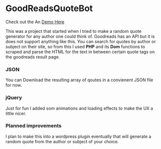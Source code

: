 # GoodReadsQuoteBot
Check out the An [Demo Here](http://www.askkafka.com/quotes/)

This was a project that started when I tried to make a random quote generator for any author one could think of.
Goodreads has an API but it is does not support anything like this. You can search for quotes by author or subject on their site, 
so from this I used  **PHP** and its **Dom** functions to scraped and parse the HTML for the text in between certain quote tags on the goodreads result page. 

### JSON
You can Download the resulting array of qoutes in a convienent JSON file for now.

### jQuery
Just for fun I added som animations and loading effects to make the UX a little nicer.

### Planned improvements
I plan to make this into a wordpress plugin eventually that will generate a random quote from the author or subject of your choice.
